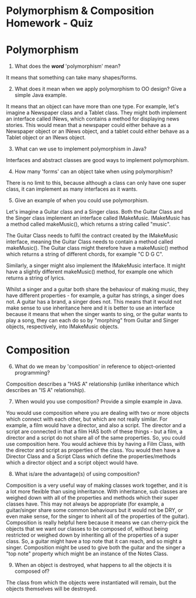 # Polymorphism & Composition Homework - Quiz

# Polymorphism

1. What does the ___word___ 'polymorphism' mean?

It means that something can take many shapes/forms.  

2. What does it mean when we apply polymorphism to OO design? Give a simple Java example.

It means that an object can have more than one type. For example, let's imagine a Newspaper class and a Tablet class. They might both implement an interface called INews, which contains a method for displaying news stories. This would mean that a newspaper could either behave as a Newspaper object or an INews object, and a tablet could either behave as a Tablet object or an INews object.

3. What can we use to implement polymorphism in Java?

Interfaces and abstract classes are good ways to implement polymorphism.   

4. How many 'forms' can an object take when using polymorphism?

There is no limit to this, because although a class can only have one super class, it can implement as many interfaces as it wants.

5. Give an example of when you could use polymorphism.

Let's imagine a Guitar class and a Singer class. Both the Guitar Class and the Singer class implement an interface called IMakeMusic. IMakeMusic has a method called makeMusic(), which returns a string called "music". 

The Guitar Class needs to fulfil the contract created by the IMakeMusic interface, meaning the Guitar Class needs to contain a method called makeMusic(). The Guitar class might therefore have a makeMusic() method which returns a string of different chords, for example "C D G C". 

Similarly, a singer might also implement the IMakeMusic interface. It might have a slightly different makeMusic() method, for example one which returns a string of lyrics.  

Whilst a singer and a guitar both share the behaviour of making music, they have different properties - for example, a guitar has strings, a singer does not. A guitar has a brand, a singer does not. This means that it would not make sense to use inheritance here and it is better to use an interface because it means that when the singer wants to sing, or the guitar wants to play a song, they can each do so by "morphing" from Guitar and Singer objects, respectively, into IMakeMusic objects.        

# Composition

6. What do we mean by 'composition' in reference to object-oriented programming?

Composition describes a "HAS A" relationship (unlike inheritance which describes an "IS A" relationship).

7. When would you use composition? Provide a simple example in Java.

You would use composition where you are dealing with two or more objects which connect with each other, but which are not really similar. For example, a film would have a director, and also a script. The director and a script are connected in that a film HAS both of these things - but a film, a director and a script do not share all of the same properties. So, you could use composition here. You would achieve this by having a Film Class, with the director and script as properties of the class. You would then have a Director Class and a Script Class which define the properties/methods which a director object and a script object would have.     

8. What is/are the advantage(s) of using composition?

Composition is a very useful way of making classes work together, and it is a lot more flexible than using inheritance. With inheritance, sub classes are weighed down with all of the properties and methods which their super classes have. This may not always be appropriate (for example, a guitar/singer share some common behaviours but it would not be DRY, or even make sense, for the singer to inherit all of the properties of the guitar). Composition is really helpful here because it means we can cherry-pick the objects that we want our classes to be composed of, without being restricted or weighed down by inheriting all of the properties of a super class. So, a guitar might have a top note that it can reach, and so might a singer. Composition might be used to give both the guitar and the singer a "top note" property which might be an instance of the Notes Class. 

9. When an object is destroyed, what happens to all the objects it is composed of?

The class from which the objects were instantiated will remain, but the objects themselves will be destroyed.